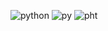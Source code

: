 ![python](https://github.com/user-attachments/assets/68926a05-3972-4924-a76f-a3bd34aff7fd)
![py](https://github.com/user-attachments/assets/82a953e9-6cdf-4dd3-82ac-8e0373de2a91)
![pht](https://github.com/user-attachments/assets/84f44d10-45d4-43f6-a755-faaac5bd2a1f)
